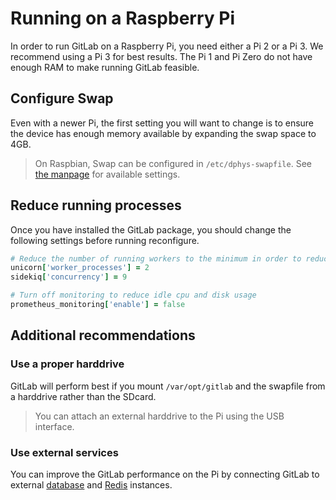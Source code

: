# Running on a Raspberry Pi

In order to run GitLab on a Raspberry Pi, you need either a Pi 2 or a Pi 3. We
recommend using a Pi 3 for best results. The Pi 1 and Pi Zero do not have enough
RAM to make running GitLab feasible.

## Configure Swap

Even with a newer Pi, the first setting you will want to change is to ensure
the device has enough memory available by expanding the swap space to 4GB.

> On Raspbian, Swap can be configured in `/etc/dphys-swapfile`.
> See [the manpage](http://manpages.ubuntu.com/manpages/bionic/man8/dphys-swapfile.8.html#config) for available settings.

## Reduce running processes

Once you have installed the GitLab package, you should change the following settings before running reconfigure.

```ruby
# Reduce the number of running workers to the minimum in order to reduce memory usage
unicorn['worker_processes'] = 2
sidekiq['concurrency'] = 9

# Turn off monitoring to reduce idle cpu and disk usage
prometheus_monitoring['enable'] = false
```

## Additional recommendations

### Use a proper harddrive

GitLab will perform best if you mount `/var/opt/gitlab` and the swapfile from a harddrive rather than the SDcard.

> You can attach an external harddrive to the Pi using the USB interface.

### Use external services

You can improve the GitLab performance on the Pi by connecting GitLab to external [database](database.md#using-a-non-packaged-postgresql-database-management-server) and [Redis](redis.md#setting-up-a-redis-only-server) instances.
